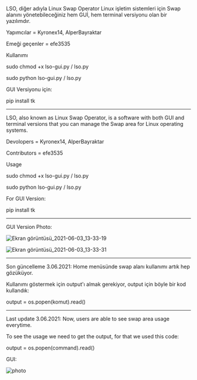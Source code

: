 LSO, diğer adıyla Linux Swap Operator Linux işletim sistemleri için Swap alanını yönetebileceğiniz hem GUİ, hem terminal versiyonu olan bir yazılımdır.

Yapımcılar = Kyronex14, AlperBayraktar

Emeği geçenler = efe3535

Kullanımı

sudo chmod +x lso-gui.py / lso.py

sudo python lso-gui.py / lso.py

GUI Versiyonu için:

pip install tk


------------------------------------------------------------------------------------------------------------------


LSO, also known as Linux Swap Operator, is a software with both GUI and terminal versions that you can manage the Swap area for Linux operating systems.

Devolopers = Kyronex14, AlperBayraktar

Contributors = efe3535


Usage

sudo chmod +x lso-gui.py / lso.py

sudo python lso-gui.py / lso.py

For GUI Version:

pip install tk


------------------------------------------------------------------------------------------------------------------


GUI Version Photo:

![Ekran görüntüsü_2021-06-03_13-33-19](https://user-images.githubusercontent.com/85232699/120631339-713aeb00-c470-11eb-9666-35880e352169.png)

![Ekran görüntüsü_2021-06-03_13-33-31](https://user-images.githubusercontent.com/85232699/120631353-74ce7200-c470-11eb-99de-93f5d53a7a55.png)


------------------------------------------------------------------------------------------------------------------

Son güncelleme 3.06.2021: Home menüsünde swap alanı kullanımı artık hep gözüküyor.

Kullanımı göstermek için output'ı almak gerekiyor, output için böyle bir kod kullandık:

output = os.popen(komut).read()

<hr>

Last update    3.06.2021: Now, users are able to see swap area usage everytime.

To see the usage we need to get the output, for that we used this code:

output = os.popen(command).read()

GUI:

![photo](https://user-images.githubusercontent.com/85285027/120803482-43c36f80-c54c-11eb-9e50-f8ff8c305e8e.png)
